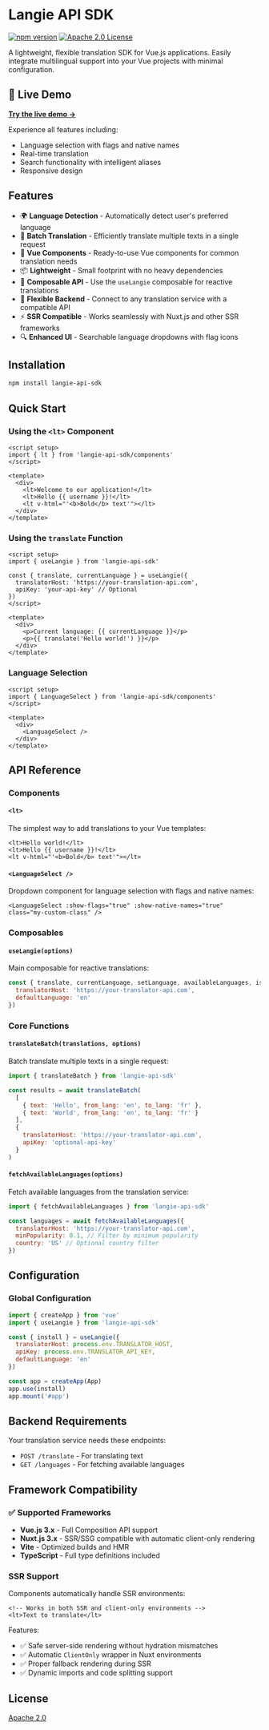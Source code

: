 # Langie API SDK

[![npm version](https://img.shields.io/npm/v/langie-api-sdk.svg?style=flat)](https://www.npmjs.com/package/langie-api-sdk)
[![Apache 2.0 License](https://img.shields.io/badge/license-Apache%202.0-blue.svg)](LICENSE)

A lightweight, flexible translation SDK for Vue.js applications. Easily integrate multilingual support into your Vue projects with minimal configuration.

## 🚀 Live Demo

**[Try the live demo →](https://langie-demo.netlify.app/)**

Experience all features including:

- Language selection with flags and native names
- Real-time translation
- Search functionality with intelligent aliases
- Responsive design

## Features

- 🌍 **Language Detection** - Automatically detect user's preferred language
- 🔄 **Batch Translation** - Efficiently translate multiple texts in a single request
- 🧩 **Vue Components** - Ready-to-use Vue components for common translation needs
- 📦 **Lightweight** - Small footprint with no heavy dependencies
- 🔌 **Composable API** - Use the `useLangie` composable for reactive translations
- 🚀 **Flexible Backend** - Connect to any translation service with a compatible API
- ⚡ **SSR Compatible** - Works seamlessly with Nuxt.js and other SSR frameworks
- 🔍 **Enhanced UI** - Searchable language dropdowns with flag icons

## Installation

```bash
npm install langie-api-sdk
```

## Quick Start

### Using the `<lt>` Component

```vue
<script setup>
import { lt } from 'langie-api-sdk/components'
</script>

<template>
  <div>
    <lt>Welcome to our application!</lt>
    <lt>Hello {{ username }}!</lt>
    <lt v-html="'<b>Bold</b> text'"></lt>
  </div>
</template>
```

### Using the `translate` Function

```vue
<script setup>
import { useLangie } from 'langie-api-sdk'

const { translate, currentLanguage } = useLangie({
  translatorHost: 'https://your-translation-api.com',
  apiKey: 'your-api-key' // Optional
})
</script>

<template>
  <div>
    <p>Current language: {{ currentLanguage }}</p>
    <p>{{ translate('Hello world!') }}</p>
  </div>
</template>
```

### Language Selection

```vue
<script setup>
import { LanguageSelect } from 'langie-api-sdk/components'
</script>

<template>
  <div>
    <LanguageSelect />
  </div>
</template>
```

## API Reference

### Components

#### `<lt>`

The simplest way to add translations to your Vue templates:

```vue
<lt>Hello world!</lt>
<lt>Hello {{ username }}!</lt>
<lt v-html="'<b>Bold</b> text'"></lt>
```

#### `<LanguageSelect />`

Dropdown component for language selection with flags and native names:

```vue
<LanguageSelect :show-flags="true" :show-native-names="true" class="my-custom-class" />
```

### Composables

#### `useLangie(options)`

Main composable for reactive translations:

```js
const { translate, currentLanguage, setLanguage, availableLanguages, isLoading } = useLangie({
  translatorHost: 'https://your-translator-api.com',
  defaultLanguage: 'en'
})
```

### Core Functions

#### `translateBatch(translations, options)`

Batch translate multiple texts in a single request:

```js
import { translateBatch } from 'langie-api-sdk'

const results = await translateBatch(
  [
    { text: 'Hello', from_lang: 'en', to_lang: 'fr' },
    { text: 'World', from_lang: 'en', to_lang: 'fr' }
  ],
  {
    translatorHost: 'https://your-translator-api.com',
    apiKey: 'optional-api-key'
  }
)
```

#### `fetchAvailableLanguages(options)`

Fetch available languages from the translation service:

```js
import { fetchAvailableLanguages } from 'langie-api-sdk'

const languages = await fetchAvailableLanguages({
  translatorHost: 'https://your-translator-api.com',
  minPopularity: 0.1, // Filter by minimum popularity
  country: 'US' // Optional country filter
})
```

## Configuration

### Global Configuration

```js
import { createApp } from 'vue'
import { useLangie } from 'langie-api-sdk'

const { install } = useLangie({
  translatorHost: process.env.TRANSLATOR_HOST,
  apiKey: process.env.TRANSLATOR_API_KEY,
  defaultLanguage: 'en'
})

const app = createApp(App)
app.use(install)
app.mount('#app')
```

## Backend Requirements

Your translation service needs these endpoints:

- `POST /translate` - For translating text
- `GET /languages` - For fetching available languages

## Framework Compatibility

### ✅ Supported Frameworks

- **Vue.js 3.x** - Full Composition API support
- **Nuxt.js 3.x** - SSR/SSG compatible with automatic client-only rendering
- **Vite** - Optimized builds and HMR
- **TypeScript** - Full type definitions included

### SSR Support

Components automatically handle SSR environments:

```vue
<!-- Works in both SSR and client-only environments -->
<lt>Text to translate</lt>
```

Features:

- ✅ Safe server-side rendering without hydration mismatches
- ✅ Automatic `ClientOnly` wrapper in Nuxt environments
- ✅ Proper fallback rendering during SSR
- ✅ Dynamic imports and code splitting support

## License

[Apache 2.0](LICENSE)

